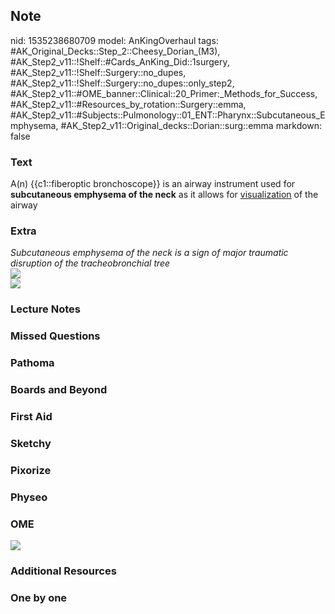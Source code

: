 ## Note
nid: 1535238680709
model: AnKingOverhaul
tags: #AK_Original_Decks::Step_2::Cheesy_Dorian_(M3), #AK_Step2_v11::!Shelf::#Cards_AnKing_Did::1surgery, #AK_Step2_v11::!Shelf::Surgery::no_dupes, #AK_Step2_v11::!Shelf::Surgery::no_dupes::only_step2, #AK_Step2_v11::#OME_banner::Clinical::20_Primer:_Methods_for_Success, #AK_Step2_v11::#Resources_by_rotation::Surgery::emma, #AK_Step2_v11::#Subjects::Pulmonology::01_ENT::Pharynx::Subcutaneous_Emphysema, #AK_Step2_v11::Original_decks::Dorian::surg::emma
markdown: false

### Text
A(n) {{c1::fiberoptic bronchoscope}} is an airway instrument used
for <b>subcutaneous emphysema of the neck</b> as it allows for
<u>visualization</u> of the airway

### Extra
<div>
  <span style="font-style: italic">Subcutaneous emphysema of the
  neck is a sign of major traumatic disruption of the
  tracheobronchial tree</span>
</div>
<div>
  <span style="font-style: italic;"><img src=
  "fiberoptic-bronchoscopy.jpg"></span>
</div><img src="paste-1098605389676545.jpg">

### Lecture Notes


### Missed Questions


### Pathoma


### Boards and Beyond


### First Aid


### Sketchy


### Pixorize


### Physeo


### OME
<div class="ome-widget">
  <a href="https://onlinemeded.org/spa/surgery?ref=anki"><img src=
  "_OME_AnkiFlashcards_Topic_1.png"></a>
</div>

### Additional Resources


### One by one

